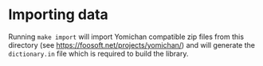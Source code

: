 # Importing data

Running `make import` will import Yomichan compatible zip files from this
directory (see https://foosoft.net/projects/yomichan/) and will generate
the `dictionary.in` file which is required to build the library.
